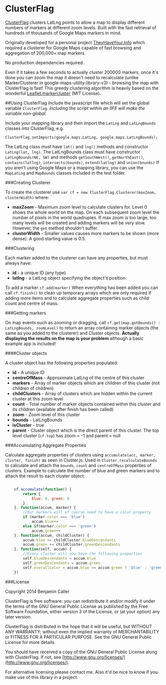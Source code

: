 ClusterFlag
===========

[ClusterFlag](https://bcaller.github.io/ClusterFlag/) clusters LatLng points to allow a map to display different numbers of markers at different zoom levels. Built with the fast retrieval of hundreds of thousands of Google Maps markers in mind.

Originally developed for a personal project [TheyHaveYour.Info](http://theyhaveyour.info) which required a clusterer for Google Maps capable of fast browsing and aggregation of 200,000+ map markers.

No production dependencies required.

Even if it takes a few seconds to actually cluster 200000 markers, once it's done you can zoom the map it doesn't need to recalculate (unlike MarkerClusterer in google-maps-utility-library-v3) - browsing the map with ClusterFlag is fast! This greedy clustering algorithm is heavily based on the wonderful [Leaflet.markercluster](https://github.com/Leaflet/Leaflet.markercluster) (MIT License).

##Using ClusterFlag
Include the javascript file which will set the global variable `ClusterFlag`.
*Including the script within an IIFE will make the variable non-global.*

Include your mapping library and then import the `LatLng` and `LatLngBounds` classes into ClusterFlag, e.g.

`ClusterFlag.setImports(google.maps.LatLng, google.maps.LatLngBounds);`

The LatLng class must have `lat()` and `lng()` methods and constructor `LatLng(lat, lng)`.
The LatLngBounds class must have constructor `LatLngBounds(NE, SW)` and methods `getSouthWest()`, `getNorthEast()`, `contains(latlng)`, `intersects(bounds)`, `extend(latlng)` and `union(bounds)`
If you aren't using Google Maps or a mapping library, you can use the `MapLatLng` and `MapBounds` classes included in the test folder.

###Creating Clusterer

To create the clusterer use `var cf = new ClusterFlag.Clusterer(maxZoom, clusterWidth)` where:

* **maxZoom** - Maximum zoom level to calculate clusters for. Level 0 shows the whole world on the map.
On each subsequent zoom level the number of pixels in the world quadruples. If max zoom is too large, too many levels will be created and adding markers will be very slow. However, the `get` method shouldn't suffer.
* **clusterWidth** - Smaller values causes more markers to be shown (more dense). A good starting value is 0.5.

###Clustering

Each marker added to the clusterer can have any properties, but must always have:

* **id** - a unique ID (any type)
* **latlng** - a LatLng object specifying the object's position

To add a marker `cf.add(marker)`
When everything has been added you can call `cf.finish()` to clean up temporary arrays which are only required if adding more items and to calculate aggregate properties such as child count and centre of mass.

###Getting markers

On map events such as zooming or dragging, call `cf.get(map.getBounds() : LatLngBounds, zoomLevel)` to return an array containing marker objects (the same as you added to the clusterer) and Cluster objects. **Actually displaying the results on the map is your problem** although a basic example app is included!

####Cluster objects

A cluster object has the following properties populated:

* **id** - A unique ID
* **centreOfMass** - Approximate LatLng of the centre of this cluster
* **markers** - Array of marker objects which are children of this cluster (not children of children)
* **childClusters** - Array of clusters which are hidden within the current cluster at this zoom level
* **count** - Total number of marker objects contained within this cluster and its children (available after finish has been called)
* **zoom** - Zoom level of this cluster
* **bounds** - LatLngBounds
* **isCluster** - true
* **parent** - Cluster object which is the direct parent of this cluster.
The top level cluster (`cf.top`) has zoom = -1 and parent = null

###Accumulating Aggregate Properties

Calculate aggregate properties of clusters using `accumulate(acc, marker, cluster, finish)` as seen in Cluster.js.
Used in `Cluster.recalculateBounds` to calculate and attach the `bounds`, `count` and `centreOfMass` properties of clusters.
Example to calculate the number of blue and green markers and to attach the result to each cluster object:

```javascript

    cf.accumulate(function() {
        return {
            blue: 0, green: 0
        }
    }, function(accum, marker) {
        //Our markers will of course need to have a color property
        if (marker.color === 'blue')
            accum.blue++
        else if(marker.color === 'green')
            accum.green++
    }, function(accum, childCluster) {
        accum.blue += childCluster.blueDescendants
        accum.green += childCluster.greenDescendants
    }, function(self, accum) {
        //Every cluster will now have the following properties
        self.blueDescendants = accum.blue
        self.greenDescendants = accum.green
        self.overallColor = accum.blue >= accum.green ? 'blue' : 'green';
    })
```

###License

Copyright 2014 Benjamin Caller

ClusterFlag is free software: you can redistribute it and/or modify
it under the terms of the GNU General Public License as published by
the Free Software Foundation, either version 3 of the License, or
(at your option) any later version.

ClusterFlag is distributed in the hope that it will be useful,
but WITHOUT ANY WARRANTY; without even the implied warranty of
MERCHANTABILITY or FITNESS FOR A PARTICULAR PURPOSE.  See the
GNU General Public License for more details.

You should have received a copy of the GNU General Public License
along with ClusterFlag.  If not, see [http://www.gnu.org/licenses/](http://www.gnu.org/licenses/).

For alternative licensing please contact me.
Also it'd be nice to know if you make use of this library in a project.
